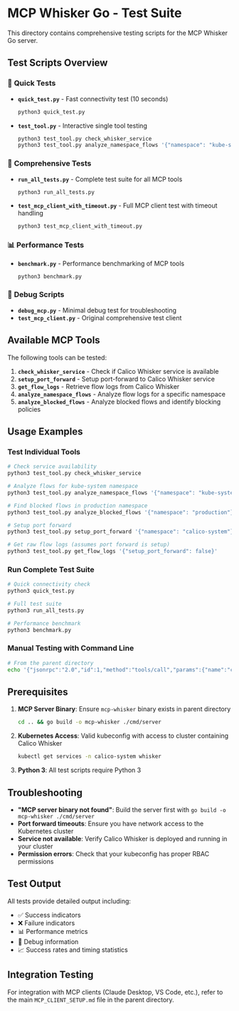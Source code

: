 # MCP Whisker Go - Test Suite

This directory contains comprehensive testing scripts for the MCP Whisker Go server.

## Test Scripts Overview

### 🚀 **Quick Tests**

- **`quick_test.py`** - Fast connectivity test (10 seconds)
  ```bash
  python3 quick_test.py
  ```

- **`test_tool.py`** - Interactive single tool testing
  ```bash
  python3 test_tool.py check_whisker_service
  python3 test_tool.py analyze_namespace_flows '{"namespace": "kube-system"}'
  ```

### 🧪 **Comprehensive Tests**

- **`run_all_tests.py`** - Complete test suite for all MCP tools
  ```bash
  python3 run_all_tests.py
  ```

- **`test_mcp_client_with_timeout.py`** - Full MCP client test with timeout handling
  ```bash
  python3 test_mcp_client_with_timeout.py
  ```

### 📊 **Performance Tests**

- **`benchmark.py`** - Performance benchmarking of MCP tools
  ```bash
  python3 benchmark.py
  ```

### 🔧 **Debug Scripts**

- **`debug_mcp.py`** - Minimal debug test for troubleshooting
- **`test_mcp_client.py`** - Original comprehensive test client

## Available MCP Tools

The following tools can be tested:

1. **`check_whisker_service`** - Check if Calico Whisker service is available
2. **`setup_port_forward`** - Setup port-forward to Calico Whisker service  
3. **`get_flow_logs`** - Retrieve flow logs from Calico Whisker
4. **`analyze_namespace_flows`** - Analyze flow logs for a specific namespace
5. **`analyze_blocked_flows`** - Analyze blocked flows and identify blocking policies

## Usage Examples

### Test Individual Tools
```bash
# Check service availability
python3 test_tool.py check_whisker_service

# Analyze flows for kube-system namespace
python3 test_tool.py analyze_namespace_flows '{"namespace": "kube-system"}'

# Find blocked flows in production namespace
python3 test_tool.py analyze_blocked_flows '{"namespace": "production"}'

# Setup port forward
python3 test_tool.py setup_port_forward '{"namespace": "calico-system"}'

# Get raw flow logs (assumes port forward is setup)
python3 test_tool.py get_flow_logs '{"setup_port_forward": false}'
```

### Run Complete Test Suite
```bash
# Quick connectivity check
python3 quick_test.py

# Full test suite
python3 run_all_tests.py

# Performance benchmark
python3 benchmark.py
```

### Manual Testing with Command Line
```bash
# From the parent directory
echo '{"jsonrpc":"2.0","id":1,"method":"tools/call","params":{"name":"check_whisker_service","arguments":{}}}' | ./mcp-whisker server --debug
```

## Prerequisites

1. **MCP Server Binary**: Ensure `mcp-whisker` binary exists in parent directory
   ```bash
   cd .. && go build -o mcp-whisker ./cmd/server
   ```

2. **Kubernetes Access**: Valid kubeconfig with access to cluster containing Calico Whisker
   ```bash
   kubectl get services -n calico-system whisker
   ```

3. **Python 3**: All test scripts require Python 3

## Troubleshooting

- **"MCP server binary not found"**: Build the server first with `go build -o mcp-whisker ./cmd/server`
- **Port forward timeouts**: Ensure you have network access to the Kubernetes cluster
- **Service not available**: Verify Calico Whisker is deployed and running in your cluster
- **Permission errors**: Check that your kubeconfig has proper RBAC permissions

## Test Output

All tests provide detailed output including:
- ✅ Success indicators
- ❌ Failure indicators  
- 📊 Performance metrics
- 🔧 Debug information
- 📈 Success rates and timing statistics

## Integration Testing

For integration with MCP clients (Claude Desktop, VS Code, etc.), refer to the main `MCP_CLIENT_SETUP.md` file in the parent directory.